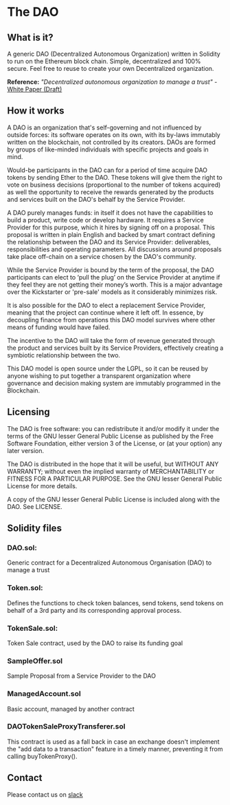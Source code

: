 # The DAO

## What is it? 
A generic DAO (Decentralized Autonomous Organization) written in Solidity to run on the Ethereum block chain. 
Simple, decentralized and 100% secure.
Feel free to reuse to create your own Decentralized organization.

**Reference:** *"Decentralized autonomous organization to manage a trust" -* [White Paper (Draft)](https://download.slock.it/public/DAO/WhitePaper.pdf)

## How it works

A DAO is an organization that's self-governing and not influenced by outside forces: its software operates on its own, with its by-laws immutably written on the blockchain, not controlled by its creators. DAOs are formed by groups of like-minded individuals with specific projects and goals in mind.

Would-be participants in the DAO can for a period of time acquire DAO tokens by sending Ether to the DAO. These tokens will give them the right to vote on business decisions (proportional to the number of tokens acquired) as well the opportunity to receive the rewards generated by the products and services built on the DAO's behalf by the Service Provider. 

A DAO purely manages funds: in itself it does not have the capabilities to build a product, write code or develop hardware. It requires a Service Provider for this purpose, which it hires by signing off on a proposal. This proposal is written in plain English and backed by smart contract defining the relationship between the DAO and its Service Provider: deliverables, responsibilities and operating parameters. All discussions around proposals take place off-chain on a service chosen by the DAO's community.

While the Service Provider is bound by the term of the proposal, the DAO participants can elect to ‘pull the plug’ on the Service Provider at anytime if they feel they are not getting their money’s worth. This is a major advantage over the Kickstarter or 'pre-sale' models as it considerably minimizes risk. 

It is also possible for the DAO to elect a replacement Service Provider, meaning that the project can continue where it left off. In essence, by decoupling finance from operations this DAO model survives where other means of funding would have failed.

The incentive to the DAO will take the form of revenue generated through the product and services built by its Service Providers, effectively creating a symbiotic relationship between the two.

This DAO model is open source under the LGPL, so it can be reused by anyone wishing to put together a transparent organization where governance and decision making system are immutably programmed in the Blockchain. 


## Licensing
The DAO is free software: you can redistribute it and/or modify
it under the terms of the GNU lesser General Public License as published by
the Free Software Foundation, either version 3 of the License, or
(at your option) any later version.

The DAO is distributed in the hope that it will be useful,
but WITHOUT ANY WARRANTY; without even the implied warranty of
MERCHANTABILITY or FITNESS FOR A PARTICULAR PURPOSE.  See the
GNU lesser General Public License for more details.

A copy of the GNU lesser General Public License is included
along with the DAO. See LICENSE.


## Solidity files

### DAO.sol:
Generic contract for a Decentralized Autonomous Organisation (DAO) to manage a trust

### Token.sol: 
Defines the functions to check token balances, send tokens, send tokens on behalf of a 3rd party and its corresponding approval process.

### TokenSale.sol: 
Token Sale contract, used by the DAO to raise its funding goal

### SampleOffer.sol
Sample Proposal from a Service Provider to the DAO

### ManagedAccount.sol
Basic account, managed by another contract

### DAOTokenSaleProxyTransferer.sol
This contract is used as a fall back in case an exchange doesn't implement the "add data to a transaction" feature in a timely manner, preventing it from calling buyTokenProxy().


## Contact
Please contact us on [slack](https://slockit.slack.com/messages/dao/)

